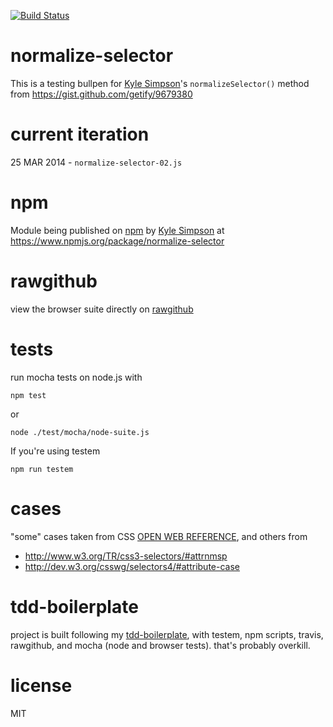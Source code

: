 [![Build Status](https://travis-ci.org/dfkaye/normalize-selector.png?branch=master)](https://travis-ci.org/dfkaye/normalize-selector)

# normalize-selector

This is a testing bullpen for [Kyle Simpson](//github.com/getify)'s 
`normalizeSelector()` method from https://gist.github.com/getify/9679380

# current iteration

25 MAR 2014 - `normalize-selector-02.js`

# npm

Module being published on [npm](npmjs.org) by 
[Kyle Simpson](//github.com/getify) at 
https://www.npmjs.org/package/normalize-selector

# rawgithub

view the browser suite directly on 
[rawgithub](https://rawgithub.com/dfkaye/normalize-selector/master/test/mocha/browser-suite.html)

# tests

run mocha tests on node.js with 

    npm test
    
or

    node ./test/mocha/node-suite.js

If you're using testem

    npm run testem
    
# cases

"some" cases taken from CSS [OPEN WEB REFERENCE](http://ref.openweb.io/CSS/), 
and others from

+ http://www.w3.org/TR/css3-selectors/#attrnmsp
+ http://dev.w3.org/csswg/selectors4/#attribute-case

# tdd-boilerplate

project is built following my 
[tdd-boilerplate](https://github.com/dfkaye/tdd-boilerplate), with testem, npm 
scripts, travis, rawgithub, and mocha (node and browser tests).  that's probably 
overkill.

# license

MIT